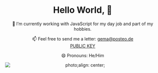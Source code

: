 <h1 align="center">Hello World, 👋</h1>

<p align="center">
  🔭 I’m currently working with JavaScript for my day job and part of my hobbies.
</p>
<p align="center">
  📫 Feel free to send me a letter: <a href="mailto:gema@posteo.de">gema@posteo.de</a> <br> <a target="_blank" href="https://keybase.io/heygema/pgp_keys.asc?fingerprint=991473828ac57d74b0af3d9e9c6b9d20a3147142">PUBLIC KEY</a>
</p>

<p align="center">
  😄 Pronouns: He/Him
</p>

<p align="center">
  <img align="center" style="display: block; margin: auto;" alt="photo;align: center;" src="https://24.media.tumblr.com/tumblr_lj7m023ybE1qcyka5o1_500.gif">
</p>
<!--
**heygema/heygema** is a ✨ _special_ ✨ repository because its `README.md` (this file) appears on your GitHub profile.

Here are some ideas to get you started:

- 🔭 I’m currently working on ...
- 🌱 I’m currently learning ...
- 👯 I’m looking to collaborate on ...
- 🤔 I’m looking for help with ...
- 💬 Ask me about ...
- 📫 How to reach me: ...
- 😄 Pronouns: ...
- ⚡ Fun fact: ...
-->
